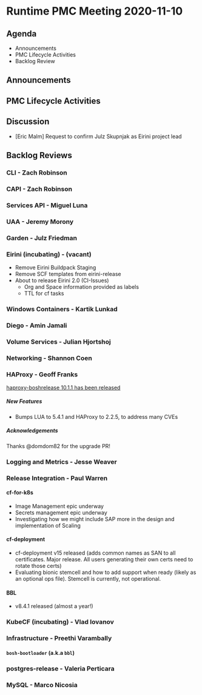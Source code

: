 # Runtime PMC Meeting 2020-11-10

## Agenda

* Announcements
* PMC Lifecycle Activities
* Backlog Review


## Announcements


## PMC Lifecycle Activities


## Discussion

- [Eric Malm] Request to confirm Julz Skupnjak as Eirini project lead


## Backlog Reviews

### CLI - Zach Robinson


### CAPI - Zach Robinson


### Services API - Miguel Luna


### UAA - Jeremy Morony


### Garden - Julz Friedman


### Eirini (incubating) - (vacant)
- Remove Eirini Buildpack Staging
- Remove SCF templates from eirini-release
- About to release Eirini 2.0 (CI-Issues)
  - Org and Space information provided as labels
  - TTL for cf tasks



### Windows Containers - Kartik Lunkad


### Diego - Amin Jamali


### Volume Services - Julian Hjortshoj


### Networking - Shannon Coen


### HAProxy - Geoff Franks

[haproxy-boshrelease 10.1.1 has been released](https://github.com/cloudfoundry-incubator/haproxy-boshrelease/releases/tag/v10.1.1)
##### New Features

- Bumps LUA to 5.4.1 and HAProxy to 2.2.5, to address many CVEs

##### Acknowledgements

Thanks @domdom82 for the upgrade PR!

### Logging and Metrics - Jesse Weaver


### Release Integration - Paul Warren
#### cf-for-k8s
- Image Management epic underway
- Secrets management epic underway
- Investigating how we might include SAP more in the design and implementation of Scaling

#### cf-deployment
- cf-deployment v15 released (adds common names as SAN to all certificates.  Major release.  All users generating their own certs need to rotate those certs)
- Evaluating bionic stemcell and how to add support when ready (likely as an optional ops file).  Stemcell is currently, not operational. 

#### BBL
- v8.4.1 released (almost a year!)

### KubeCF (incubating) - Vlad Iovanov


### Infrastructure - Preethi Varambally

#### `bosh-bootloader` (a.k.a `bbl`)


### postgres-release - Valeria Perticara


### MySQL - Marco Nicosia

